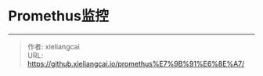 # Promethus监控




---

> 作者: xieliangcai  
> URL: https://github.xieliangcai.io/promethus%E7%9B%91%E6%8E%A7/  

